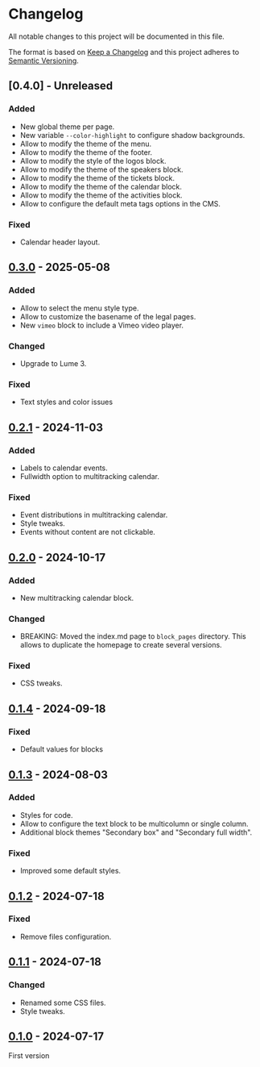 # Changelog
All notable changes to this project will be documented in this file.

The format is based on [Keep a Changelog](https://keepachangelog.com/) and this
project adheres to [Semantic Versioning](https://semver.org/).

## [0.4.0] - Unreleased
### Added
- New global theme per page.
- New variable `--color-highlight` to configure shadow backgrounds.
- Allow to modify the theme of the menu.
- Allow to modify the theme of the footer.
- Allow to modify the style of the logos block.
- Allow to modify the theme of the speakers block.
- Allow to modify the theme of the tickets block.
- Allow to modify the theme of the calendar block.
- Allow to modify the theme of the activities block.
- Allow to configure the default meta tags options in the CMS.

### Fixed
- Calendar header layout.

## [0.3.0] - 2025-05-08
### Added
- Allow to select the menu style type.
- Allow to customize the basename of the legal pages.
- New `vimeo` block to include a Vimeo video player.

### Changed
- Upgrade to Lume 3.

### Fixed
- Text styles and color issues

## [0.2.1] - 2024-11-03
### Added
- Labels to calendar events.
- Fullwidth option to multitracking calendar.

### Fixed
- Event distributions in multitracking calendar.
- Style tweaks.
- Events without content are not clickable.

## [0.2.0] - 2024-10-17
### Added
- New multitracking calendar block.

### Changed
- BREAKING: Moved the index.md page to `block_pages` directory. This allows to duplicate the homepage to create several versions.

### Fixed
- CSS tweaks.

## [0.1.4] - 2024-09-18
### Fixed
- Default values for blocks

## [0.1.3] - 2024-08-03
### Added
- Styles for code.
- Allow to configure the text block to be multicolumn or single column.
- Additional block themes "Secondary box" and "Secondary full width".

### Fixed
- Improved some default styles.

## [0.1.2] - 2024-07-18
### Fixed
- Remove files configuration.

## [0.1.1] - 2024-07-18
### Changed
- Renamed some CSS files.
- Style tweaks.

## [0.1.0] - 2024-07-17
First version

[0.3.1]: https://github.com/tarugoconf/TOP/compare/v0.3.0...HEAD
[0.3.0]: https://github.com/tarugoconf/TOP/compare/v0.2.1...v0.3.0
[0.2.1]: https://github.com/tarugoconf/TOP/compare/v0.2.0...v0.2.1
[0.2.0]: https://github.com/tarugoconf/TOP/compare/v0.1.4...v0.2.0
[0.1.4]: https://github.com/tarugoconf/TOP/compare/v0.1.3...v0.1.4
[0.1.3]: https://github.com/tarugoconf/TOP/compare/v0.1.2...v0.1.3
[0.1.2]: https://github.com/tarugoconf/TOP/compare/v0.1.1...v0.1.2
[0.1.1]: https://github.com/tarugoconf/TOP/compare/v0.1.0...v0.1.1
[0.1.0]: https://github.com/tarugoconf/TOP/releases/tag/v0.1.0
